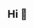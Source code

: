 ## Hi 👋

<!--
[![Enneng Yang's GitHub stats](https://github-readme-stats.vercel.app/api?username=Ennengyang&show_icons=true&rank_icon=percentile)](https://github.com/EnnengYang)
-->

<!--
Contacts: ennengyang[at]stumail.neu.edu.cn
-->

<!--
**EnnengYang/EnnengYang** is a ✨ _special_ ✨ repository because its `README.md` (this file) appears on your GitHub profile.


Here are some ideas to get you started:

- 🔭 I’m currently working on ...
- 🌱 I’m currently learning ...
- 👯 I’m looking to collaborate on ...
- 🤔 I’m looking for help with ...
- 💬 Ask me about ...
- 📫 How to reach me: ...
- 😄 Pronouns: ...
- ⚡ Fun fact: ...
-->
